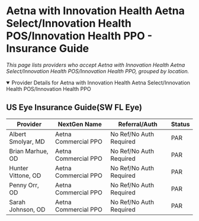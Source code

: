 # Aetna with Innovation Health Aetna Select/Innovation Health POS/Innovation Health PPO - Insurance Guide

*This page lists providers who accept Aetna with Innovation Health Aetna Select/Innovation Health POS/Innovation Health PPO, grouped by location.*

<details open><summary>Provider Details for Aetna with Innovation Health Aetna Select/Innovation Health POS/Innovation Health PPO</summary>

## US Eye Insurance Guide(SW FL Eye)

| Provider | NextGen Name | Referral/Auth | Status |
|----------|-------------|--------------|--------|
| Albert Smolyar, MD | Aetna Commercial PPO | No Ref/No Auth Required | PAR |
| Brian Marhue, OD | Aetna Commercial PPO | No Ref/No Auth Required | PAR |
| Hunter Vittone, OD | Aetna Commercial PPO | No Ref/No Auth Required | PAR |
| Penny Orr, OD | Aetna Commercial PPO | No Ref/No Auth Required | PAR |
| Sarah Johnson, OD | Aetna Commercial PPO | No Ref/No Auth Required | PAR |

</details>

